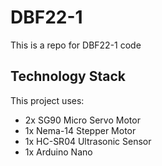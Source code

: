 # DBF22-1

This is a repo for DBF22-1 code

## Technology Stack

This project uses:
- 2x SG90 Micro Servo Motor
- 1x Nema-14 Stepper Motor 
- 1x HC-SR04 Ultrasonic Sensor
- 1x Arduino Nano

